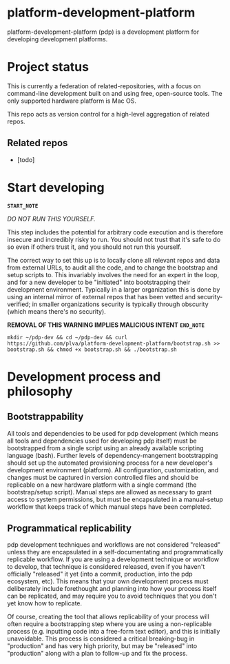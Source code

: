 # platform-development-platform
platform-development-platform (pdp) is a development platform for developing development platforms.

# Project status

This is currently a federation of related-repositories, with a focus on command-line development built on and using free, open-source tools. The only supported hardware platform is Mac OS.

This repo acts as version control for a high-level aggregation of related repos.

## Related repos
- [todo]

# Start developing
**`START_NOTE`** 

*DO NOT RUN THIS YOURSELF.*

This step includes the potential for arbitrary code execution and is therefore insecure and incredibly risky to run. You should not trust that it's safe to do so even if others trust it, and you should not run this yourself.

The correct way to set this up is to locally clone all relevant repos and data from external URLs, to audit all the code, and to change the bootstrap and setup scripts to. This invariably involves the need for an expert in the loop, and for a new developer to be "initiated" into bootstrapping their development environment. Typically in a larger organization this is done by using an internal mirror of external repos that has been vetted and security-verified; in smaller organizations security is typically through obscurity (which means there's no security).

**REMOVAL OF THIS WARNING IMPLIES MALICIOUS INTENT**
**`END_NOTE`**

```
mkdir ~/pdp-dev && cd ~/pdp-dev && curl https://github.com/plva/platform-development-platform/bootstrap.sh >> bootstrap.sh && chmod +x bootstrap.sh && ./bootstrap.sh
```

# Development process and philosophy
## Bootstrappability
All tools and dependencies to be used for pdp development (which means all tools and dependencies used for developing pdp itself) must be bootstrapped from a single script using an already available scripting language (bash). Further levels of dependency-mangement bootstrapping should set up the automated provisioning process for a new developer's development environment (platform). All configuration, customization, and changes must be captured in version controlled files and should be replicable on a new hardware platform with a single command (the bootstrap/setup script). Manual steps are allowed as necessary to grant access to system permissions, but must be encapsulated in a manual-setup workflow that keeps track of which manual steps have been completed.

## Programmatical replicability
pdp development techniques and workflows are not considered "released" unless they are encapsulated in a self-documentating and programmatically replicable workflow. If you are using a development technique or workflow to develop, that technique is considered released, even if you haven't officially "released" it yet (into a commit, production, into the pdp ecosystem, etc). This means that your own development process must deliberately include forethought and planning into how your process itself can be replicated, and may require you to avoid techniques that you don't yet know how to replicate.

Of course, creating the tool that allows replicability of your process will often require a bootstrapping step where you are using a non-replicable process (e.g. inputting code into a free-form text editor), and this is initially unavoidable. This process is considered a critical breaking-bug in "production" and has very high priority, but may be "released" into "production" along with a plan to follow-up and fix the process.
